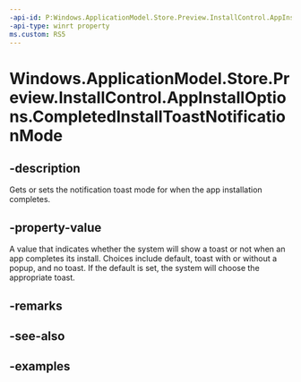 ```yaml
---
-api-id: P:Windows.ApplicationModel.Store.Preview.InstallControl.AppInstallOptions.CompletedInstallToastNotificationMode
-api-type: winrt property
ms.custom: RS5
---
```


<!-- Property syntax.
public AppInstallationToastNotificationMode CompletedInstallToastNotificationMode { get;  set; }
-->

# Windows.ApplicationModel.Store.Preview.InstallControl.AppInstallOptions.CompletedInstallToastNotificationMode

## -description
Gets or sets the notification toast mode for when the app installation completes.

## -property-value
A value that indicates whether the system will show a toast or not when an app completes its install. Choices include default, toast with or without a popup, and no toast. If the default is set, the system will choose the appropriate toast.

## -remarks

## -see-also

## -examples
